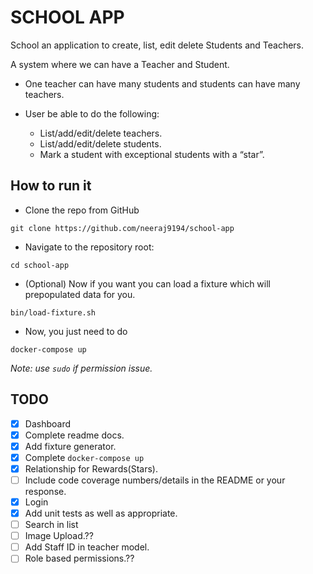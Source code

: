 # SCHOOL APP


School an application to create, list, edit delete Students and Teachers.

A system where we can have a Teacher and Student. 

- One teacher can have many students and students can have many teachers.

- User be able to do the following:

  - List/add/edit/delete teachers.
  - List/add/edit/delete students.
  - Mark a student with exceptional students with a “star”.
  

## How to run it

- Clone the repo from GitHub
```
git clone https://github.com/neeraj9194/school-app
```

- Navigate to the repository root:
```
cd school-app
```

- (Optional) Now if you want you can load a fixture which will prepopulated
data for you. 
```
bin/load-fixture.sh
```

- Now, you just need to do
```
docker-compose up
```

_Note: use `sudo` if permission issue._

## TODO

- [x] Dashboard
- [x] Complete readme docs.
- [x] Add fixture generator.
- [x] Complete `docker-compose up`
- [x] Relationship for Rewards(Stars).
- [ ] Include code coverage numbers/details in the README or your response.
- [x] Login
- [x] Add unit tests as well as appropriate. 
- [ ] Search in list
- [ ] Image Upload.??
- [ ] Add Staff ID in teacher model.
- [ ] Role based permissions.??
